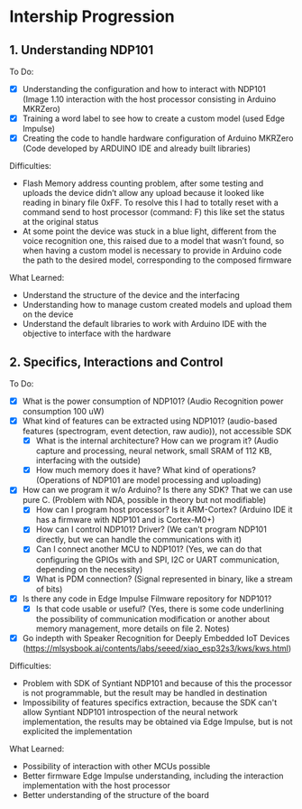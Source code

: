 # Intership Progression

## 1. Understanding NDP101

To Do:<br>

- [X] Understanding the configuration and how to interact with NDP101 (Image 1.10 interaction with the host processor consisting in Arduino MKRZero)
- [X] Training a word label to see how to create a custom model (used Edge Impulse)
- [X] Creating the code to handle hardware configuration of Arduino MKRZero (Code developed by ARDUINO IDE and already built libraries)

Difficulties:<br>

* Flash Memory address counting problem, after some testing and uploads the device didn’t allow any upload because it looked like reading in binary file 0xFF. To resolve this I had to totally reset with a command send to host processor (command: F) this like set the status at the original status
* At some point the device was stuck in a blue light, different from the voice recognition one, this raised due to a model that wasn’t found, so when having a custom model is necessary to provide in Arduino code the path to the desired model, corresponding to the composed firmware

What Learned:<br>

* Understand the structure of the device and the interfacing
* Understanding how to manage custom created models and upload them on the device
* Understand the default libraries to work with Arduino IDE with the objective to interface with the hardware

## 2. Specifics, Interactions and Control

To Do:<br>

- [X] What is the power consumption of NDP101? (Audio Recognition power consumption 100 uW)
- [X] What kind of features can be extracted using NDP101? (audio-based features (spectrogram, event detection, raw audio)), not accessible SDK
    - [X] What is the internal architecture? How can we program it? (Audio capture and processing, neural network, small SRAM of 112 KB, interfacing with the outside)
    - [X] How much memory does it have? What kind of operations? (Operations of NDP101 are model processing and uploading)
- [X] How can we program it w/o Arduino? Is there any SDK? That we can use pure C. (Problem with NDA, possible in theory but not modifiable) 
    - [X] How can I program host processor? Is it ARM-Cortex? (Arduino IDE it has a firmware with NDP101 and is Cortex-M0+)
    - [X] How can I control NDP101? Driver? (We can't program NDP101 directly, but we can handle the communications with it)
    - [X] Can I connect another MCU to NDP101?  (Yes, we can do that configuring the GPIOs with and SPI, I2C or UART communication, depending on the necessity)
    - [X] What is PDM connection? (Signal represented in binary, like a stream of bits)
- [X] Is there any code in Edge Impulse Filmware repository for NDP101?
    - [X] Is that code usable or useful? (Yes, there is some code underlining the possibility of communication modification or another about memory management, more details on file 2. Notes)
- [X] Go indepth with Speaker Recognition for Deeply Embedded IoT Devices (https://mlsysbook.ai/contents/labs/seeed/xiao_esp32s3/kws/kws.html)

Difficulties:<br>

* Problem with SDK of Syntiant NDP101 and because of this the processor is not programmable, but the result may be handled in destination
* Impossibility of features specifics extraction, because the SDK can't allow Syntiant NDP101 introspection of the neural network implementation, the results may be obtained via Edge Impulse, but is not explicited the implementation

What Learned:<br>

* Possibility of interaction with other MCUs possible
* Better firmware Edge Impulse understanding, including the interaction implementation with the host processor
* Better understanding of the structure of the board
